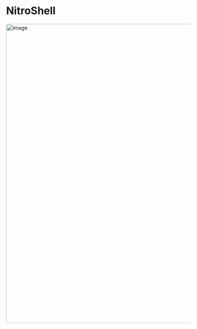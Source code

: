 ﻿# NitroShell

<img width="1456" height="816" alt="image" src="https://github.com/user-attachments/assets/f8a2093b-df57-4df9-8c74-62f350a2ad25" />
